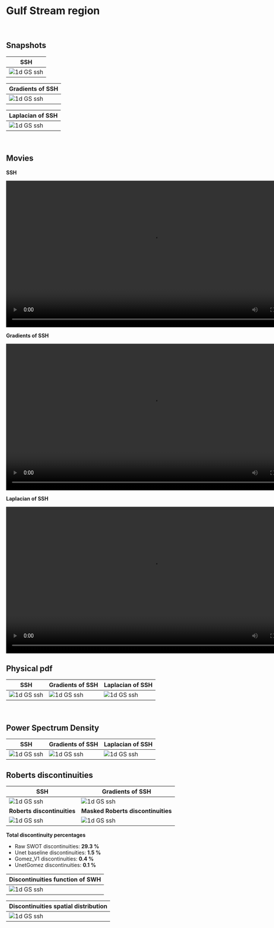 # Gulf Stream region

<br>



## Snapshots
 

|**SSH**| 
|------------| 
| ![1d GS ssh](../_static/plot_intercomp_GS_1d_2023-04-23_ssh.png)|  

|**Gradients of SSH**|
|------------| 
| ![1d GS ssh](../_static/plot_intercomp_GS_1d_2023-04-23_grad.png)|  

|**Laplacian of SSH** |
|------------| 
| ![1d GS ssh](../_static/plot_intercomp_GS_1d_2023-04-23_lapl.png)| 
 
<br>

## Movies
 
 
**SSH**
  
  
<video controls width="800">
  <source src="../_static/movie_intercomp_Gulfstream_ssh.mp4" type="video/mp4" /> 
  
</video>
 
 
 

**Gradients of SSH** 



<video controls width="800">
  <source src="../_static/movie_intercomp_Gulfstream_grad.mp4" type="video/mp4" /> 
  
</video>
  

**Laplacian of SSH** 


<video controls width="800">
  <source src="../_static/movie_intercomp_Gulfstream_lapl.mp4" type="video/mp4" /> 
  
</video>
 
 
<br>

 
## Physical pdf 



| **SSH** | **Gradients of SSH** | **Laplacian of SSH** |
|----|----|----|
| ![1d GS ssh](../_static/pdf_compare_GS_1d_ssh.png) |![1d GS ssh](../_static/pdf_compare_GS_1d_grad.png) | ![1d GS ssh](../_static/pdf_compare_GS_1d_lapl.png) |


 
<br>

## Power Spectrum Density




| **SSH** | **Gradients of SSH** | **Laplacian of SSH** |
|----|----|----|
| ![1d GS ssh](../_static/psd_compare_GS_1d_ssh.png) |![1d GS ssh](../_static/psd_compare_GS_1d_grad.png) | ![1d GS ssh](../_static/psd_compare_GS_1d_lapl.png) |




## Roberts discontinuities

| **SSH** | **Gradients of SSH** |  
|----|----| 
| ![1d GS ssh](../_static/ssh_compare_GS_1d.png) |![1d GS ssh](../_static/grads_compare_GS_1d.png) | 
| **Roberts discontinuities** | **Masked Roberts discontinuities** |  
| ![1d GS ssh](../_static/roberts_compare_GS_1d.png) | ![1d GS ssh](../_static/maskedroberts_compare_GS_1d.png) | 

**Total discontinuity percentages**

- Raw SWOT discontinuities: **29.3 %**
- Unet baseline discontinuities: **1.5 %**
- Gomez_V1 discontinuities: **0.4 %** 
- UnetGomez discontinuities: **0.1 %** 

| **Discontinuities function of SWH** |   
|----| 
| ![1d GS ssh](../_static/discontiSWH_compare_GS_1d.png) |

| **Discontinuities spatial distribution** |  
|----| 
|![1d GS ssh](../_static/spatdisconti_compare_GS_1d.png) |
  